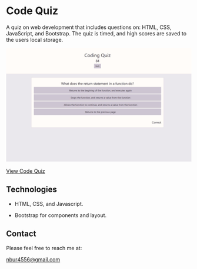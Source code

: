# Code Quiz

A quiz on web development that includes questions on: HTML, CSS, JavaScript, and Bootstrap. The quiz is timed, and high scores are saved to the users local storage.

![code quiz webpage in use](./assets/screenshot.jpg)

[View Code Quiz](https://nbur4556.github.io/code-quiz/)

## Technologies

* HTML, CSS, and Javascript.

* Bootstrap for components and layout.

## Contact

Please feel free to reach me at:

nbur4556@gmail.com